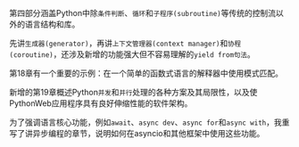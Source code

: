 第四部分涵盖Python中除`条件判断`、`循环`和`子程序(subroutine)`等传统的控制流以外的语言结构和库。

先讲`生成器(generator)`，再讲`上下文管理器(context manager)`和`协程(coroutine)`，还涉及新增的功能强大但不容易理解的`yield from句法`。

第18章有一个重要的示例：在一个简单的函数式语言的解释器中使用模式匹配。

新增的第19章概述Python`并发`和`并行`处理的各种方案及其局限性，以及使PythonWeb应用程序具有良好伸缩性能的软件架构。

为了强调语言核心功能，例如`await`、`async dev`、`async for`和`async with`，我重写了讲异步编程的章节，说明如何在asyncio和其他框架中使用这些功能。